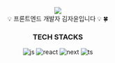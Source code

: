 <div align="center"> 

  <img src="https://capsule-render.vercel.app/api?type=egg&color=fff&height=100&section=header&fontSize=20" />
  <br/>
💡 프론트엔드 개발자 김자윤입니다 💡
🍀 

### TECH STACKS
![js](https://img.shields.io/badge/JavaScript-F7DF1E?style=for-the-badge&logo=JavaScript&logoColor=white)
![react](https://img.shields.io/badge/React-20232A?style=for-the-badge&logo=react&logoColor=61DAFB
)
![next](https://img.shields.io/badge/Next.js-000?logo=nextdotjs&logoColor=fff&style=for-the-badge
)
![ts](https://img.shields.io/badge/TypeScript-007ACC?style=for-the-badge&logo=typescript&logoColor=white
)

</div>

<!--
**zayoonez/zayoonez** is a ✨ _special_ ✨ repository because its `README.md` (this file) appears on your GitHub profile.

Here are some ideas to get you started:

- 🔭 I’m currently working on ...
- 🌱 I’m currently learning ...
- 👯 I’m looking to collaborate on ...
- 🤔 I’m looking for help with ...
- 💬 Ask me about ...
- 📫 How to reach me: ...
- 😄 Pronouns: ...
- ⚡ Fun fact: ...
-->
